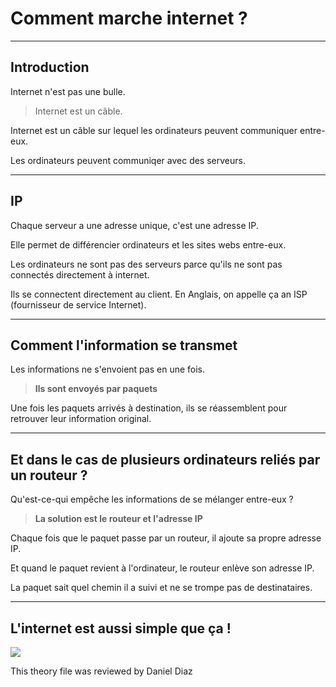 # **Comment marche internet ?**

---

## **Introduction**

Internet n'est pas une bulle.

> Internet est un câble.

Internet est un câble sur lequel les ordinateurs peuvent communiquer entre-eux.

Les ordinateurs peuvent communiqer avec des serveurs.

---

## **IP**

Chaque serveur a une adresse unique, c'est une adresse IP.

Elle permet de différencier ordinateurs et les sites webs entre-eux.

Les ordinateurs ne sont pas des serveurs parce qu'ils ne sont pas connectés directement à internet.

Ils se connectent directement au client. En Anglais, on appelle ça an ISP (fournisseur de service Internet).

---

## **Comment l'information se transmet**

Les informations ne s'envoient pas en une fois.

> **Ils sont envoyés par paquets**

Une fois les paquets arrivés à destination, ils se réassemblent pour retrouver leur information original.

---

## **Et dans le cas de plusieurs ordinateurs reliés par un routeur ?**

Qu'est-ce-qui empêche les informations de se mélanger entre-eux ?

> **La solution est le routeur et l'adresse IP**

Chaque fois que le paquet passe par un routeur, il ajoute sa propre adresse IP.

Et quand le paquet revient à l'ordinateur, le routeur enlève son adresse IP.

La paquet sait quel chemin il a suivi et ne se trompe pas de destinataires.

---

## L'internet est aussi simple que ça !

![](https://i.insider.com/4df1262149e2ae725d0c0000)  

This theory file was reviewed by Daniel Diaz

